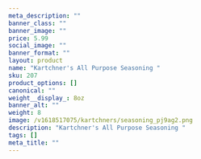 ```yaml
---
meta_description: ""
banner_class: ""
banner_image: ""
price: 5.99
social_image: ""
banner_format: ""
layout: product
name: "Kartchner's All Purpose Seasoning "
sku: 207
product_options: []
canonical: ""
weight__display_: 8oz
banner_alt: ""
weight: 8
image: /v1618517075/kartchners/seasoning_pj9ag2.png
description: "Kartchner's All Purpose Seasoning "
tags: []
meta_title: ""
---
```

